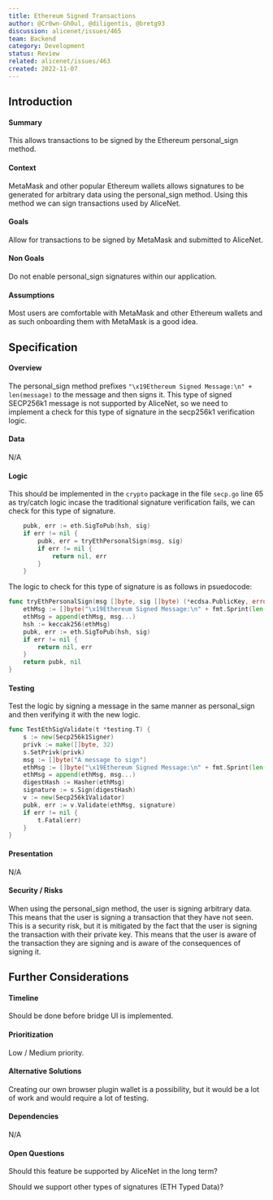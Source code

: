 ```yaml
---
title: Ethereum Signed Transactions
author: @Cr0wn-Gh0ul, @diligentis, @bretg93
discussion: alicenet/issues/465
team: Backend
category: Development
status: Review
related: alicenet/issues/463
created: 2022-11-07
---
```


## Introduction

#### Summary

This allows transactions to be signed by the Ethereum personal_sign method.

#### Context

MetaMask and other popular Ethereum wallets allows signatures to be generated for arbitrary data using the personal_sign method. Using this method we can sign transactions used by AliceNet.

#### Goals

Allow for transactions to be signed by MetaMask and submitted to AliceNet.

#### Non Goals

Do not enable personal_sign signatures within our application.

#### Assumptions

Most users are comfortable with MetaMask and other Ethereum wallets and as such onboarding them with MetaMask is a good idea.

## Specification

#### Overview

The personal_sign method prefixes `"\x19Ethereum Signed Message:\n" + len(message)` to the message and then signs it. This type of signed SECP256k1 message is not supported by AliceNet, so we need to implement a check for this type of signature in the secp256k1 verification logic.

#### Data

N/A

#### Logic

This should be implemented in the `crypto` package in the file `secp.go` line 65 as try/catch logic incase the traditional signature verification fails, we can check for this type of signature.

```go
	pubk, err := eth.SigToPub(hsh, sig)
	if err != nil {
		pubk, err = tryEthPersonalSign(msg, sig)
		if err != nil {
			return nil, err
		}
	}
```

The logic to check for this type of signature is as follows in psuedocode:

```go
func tryEthPersonalSign(msg []byte, sig []byte) (*ecdsa.PublicKey, error) {
	ethMsg := []byte("\x19Ethereum Signed Message:\n" + fmt.Sprint(len(msg)))
	ethMsg = append(ethMsg, msg...)
	hsh := keccak256(ethMsg)
	pubk, err := eth.SigToPub(hsh, sig)
	if err != nil {
		return nil, err
	}
	return pubk, nil
}
```

#### Testing

Test the logic by signing a message in the same manner as personal_sign and then verifying it with the new logic.

```go
func TestEthSigValidate(t *testing.T) {
    s := new(Secp256k1Signer)
	privk := make([]byte, 32)
	s.SetPrivk(privk)
	msg := []byte("A message to sign")
    ethMsg := []byte("\x19Ethereum Signed Message:\n" + fmt.Sprint(len(msg)))
    ethMsg = append(ethMsg, msg...)
    digestHash := Hasher(ethMsg)
	signature := s.Sign(digestHash)
    v := new(Secp256k1Validator)
    pubk, err := v.Validate(ethMsg, signature)
	if err != nil {
		t.Fatal(err)
	}
}

```

#### Presentation

N/A

#### Security / Risks

When using the personal_sign method, the user is signing arbitrary data. This means that the user is signing a transaction that they have not seen. This is a security risk, but it is mitigated by the fact that the user is signing the transaction with their private key. This means that the user is aware of the transaction they are signing and is aware of the consequences of signing it.

## Further Considerations

#### Timeline

Should be done before bridge UI is implemented.

#### Prioritization

Low / Medium priority.

#### Alternative Solutions

Creating our own browser plugin wallet is a possibility, but it would be a lot of work and would require a lot of testing.

#### Dependencies

N/A

#### Open Questions

Should this feature be supported by AliceNet in the long term?

Should we support other types of signatures (ETH Typed Data)?
